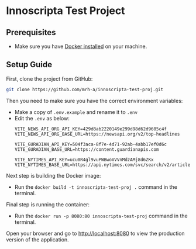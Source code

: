 
# Innoscripta Test Project

## Prerequisites
- Make sure you have [Docker installed](https://docs.docker.com/get-docker/) on your machine.

## Setup Guide

First, clone the project from GitHub:

```bash
git clone https://github.com/mrh-a/innoscripta-test-proj.git
```

Then you need to make sure you have the correct environment variables:
- Make a copy of `.env.example` and rename it to `.env`
- Edit the `.env` as below:
  ```dotenv
  VITE_NEWS_API_ORG_API_KEY=429d8ab2220149e299d98d62d9605c4f
  VITE_NEWS_API_ORG_BASE_URL=https://newsapi.org/v2/top-headlines

  VITE_GURADIAN_API_KEY=504f3aca-8f7e-4d71-92ab-4abb17ef0d6c
  VITE_GURADIAN_BASE_URL=https://content.guardianapis.com

  VITE_NYTIMES_API_KEY=ucu0R4gl9vuPWBwoVVVnMdzAMj8d6ZKx
  VITE_NYTIMES_BASE_URL=https://api.nytimes.com/svc/search/v2/articlesearch.json
  ```

Next step is building the Docker image:
- Run the `docker build -t innoscripta-test-proj .` command in the terminal.

Final step is running the container:
- Run the `docker run -p 8080:80 innoscripta-test-proj` command in the terminal.

Open your browser and go to [http://localhost:8080](http://localhost:8080) to view the production version of the application.
